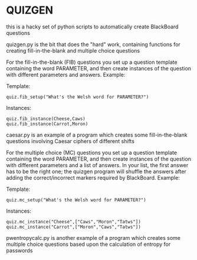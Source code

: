 # QUIZGEN

this is a hacky set of python scripts to automatically create BlackBoard
questions

quizgen.py is the bit that does the "hard" work, containing functions for
creating fill-in-the-blank and multiple choice questions

For the fill-in-the-blank (FIB) questions you set up a question template
containing the word PARAMETER, and then create instances of the question with
different parameters and answers. Example:

Template:

    quiz.fib_setup("What's the Welsh word for PARAMETER?")

Instances:

    quiz.fib_instance(Cheese,Caws)
    quiz.fib_instance(Carrot,Moron)


caesar.py is an example of a program which creates some fill-in-the-blank
questions involving Caesar ciphers of different shifts

For the multiple choice (MC) questions you set up a question template
containing the word PARAMETER, and then create instances of the question with
different parameters and a list of answers. In your list, the first answer has
to be the right one; the quizgen program will shuffle the answers after adding
the correct/incorrect markers required by BlackBoard. Example:

Template:

    quiz.mc_setup("What's the Welsh word for PARAMETER?")

Instances:

    quiz.mc_instance("Cheese",["Caws","Moron","Tatws"])
    quiz.mc_instance("Carrot",["Moron","Caws","Tatws"])


pwentropycalc.py is another example of a program which creates some multiple
choice questions based upon the calculation of entropy for passwords 
